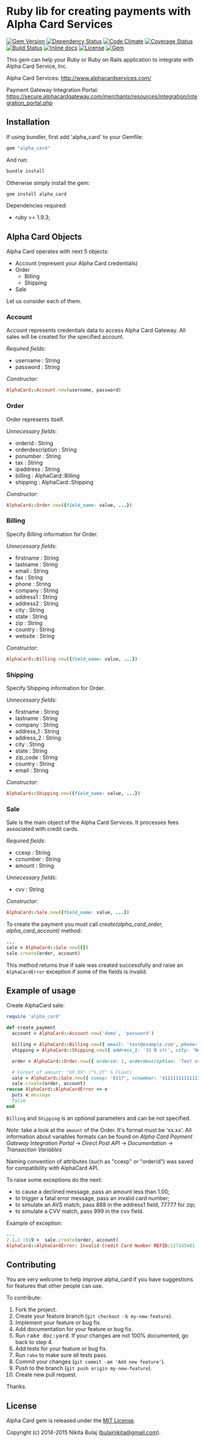 # Ruby lib for creating payments with Alpha Card Services
[![Gem Version](https://badge.fury.io/rb/alpha_card.svg)](http://badge.fury.io/rb/alpha_card)
[![Dependency Status](https://gemnasium.com/nbulaj/alpha_card.svg)](https://gemnasium.com/nbulaj/alpha_card)
[![Code Climate](https://codeclimate.com/github/nbulaj/alpha_card/badges/gpa.svg)](https://codeclimate.com/github/nbulaj/alpha_card)
[![Coverage Status](https://coveralls.io/repos/nbulaj/alpha_card/badge.svg)](https://coveralls.io/r/nbulaj/alpha_card)
[![Build Status](https://travis-ci.org/nbulaj/alpha_card.svg?branch=master)](https://travis-ci.org/nbulaj/alpha_card)
[![Inline docs](http://inch-ci.org/github/nbulaj/alpha_card.png?branch=master)](http://inch-ci.org/github/nbulaj/alpha_card)
[![License](http://img.shields.io/badge/license-MIT-brightgreen.svg)](#license)
[![Gem](https://img.shields.io/gem/dt/alpha_card.svg)]()

This gem can help your Ruby or Ruby on Rails application to integrate with Alpha Card Service, Inc.

Alpha Card Services: 
http://www.alphacardservices.com/
     
Payment Gateway Integration Portal:
https://secure.alphacardgateway.com/merchants/resources/integration/integration_portal.php


## Installation

If using bundler, first add 'alpha_card' to your Gemfile:

```ruby
gem "alpha_card"
```

And run:

```sh
bundle install
```

Otherwise simply install the gem:

```sh
gem install alpha_card
```

Dependencies required:

*   ruby >= 1.9.3;


## Alpha Card Objects

Alpha Card operates with next 5 objects:

*   Account (represent your Alpha Card credentials)
*   Order
    - Billing
    - Shipping
*   Sale

Let us consider each of them.

### Account

Account represents credentials data to access Alpha Card Gateway.
All sales will be created for the specified account.

_Required fields_:

*   username : String
*   password : String

_Constructor_:

```ruby
AlphaCard::Account.new(username, password)
```

### Order

Order represents itself.

_Unnecessary fields_:

*   orderid : String
*   orderdescription : String
*   ponumber : String
*   tax : String
*   ipaddress : String
*   billing : AlphaCard::Billing
*   shipping : AlphaCard::Shipping

_Constructor_:

```ruby
AlphaCard::Order.new({field_name: value, ...})
```

### Billing

Specify Billing information for Order.

_Unnecessary fields_:

*   firstname : String
*   lastname : String
*   email : String
*   fax : String
*   phone : String
*   company : String
*   address1 : String
*   address2 : String
*   city : String
*   state : String
*   zip : String
*   country : String
*   website : String

_Constructor_:

```ruby
AlphaCard::Billing.new({field_name: value, ...})
```

### Shipping

Specify Shipping information for Order.

_Unnecessary fields_:

*   firstname : String
*   lastname : String
*   company : String
*   address_1 : String
*   address_2 : String
*   city : String
*   state : String
*   zip_code : String
*   country : String
*   email : String

_Constructor_:

```ruby
AlphaCard::Shipping.new({field_name: value, ...})
```

### Sale

Sale is the main object of the Alpha Card Services. It processes fees associated with credit cards.

_Required fields_:

*   ccexp : String
*   ccnumber : String
*   amount : String

_Unnecessary fields_:
*   cvv : String

_Constructor_:

```ruby
AlphaCard::Sale.new({field_name: value, ...})
```

To create the payment you must call *create(_alpha_card_order_, _alpha_card_account_)* method:

```ruby
...
sale = AlphaCard::Sale.new({})
sale.create(order, account)
```

This method returns _true_ if sale was created successfully and raise an `AlphaCardError` exception if some of the fields is invalid.

## Example of usage

Create AlphaCard sale:

```ruby
require 'alpha_card'

def create_payment
  account = AlphaCard::Account.new('demo', 'password')

  billing = AlphaCard::Billing.new({ email: 'test@example.com', phone: '+801311313111' })
  shipping = AlphaCard::Shipping.new({ address_1: '33 N str', city: 'New York', state: 'NY', zip_code: '132' })

  order = AlphaCard::Order.new({ orderid: 1, orderdescription: 'Test order' })

  # Format of amount: "XX.XX" ("%.2f" % Float)
  sale = AlphaCard::Sale.new({ ccexp: '0117', ccnumber: '4111111111111111', amount: "1.50", cvv: '123' })
  sale.create(order, account)
rescue AlphaCard::AlphaCardError => e
  puts e.message
  false
end
```

`Billing` and `Shipping` is an _optional_ parameters and can be not specified.

_Note_: take a look at the `amount` of the Order. It's format must be 'xx.xx'. All information about variables formats 
can be found on _Alpha Card Payment Gateway Integration Portal_ -> _Direct Post API_ -> _Documentation_ -> _Transaction Variables_

Naming convention of attributes (such as "ccexp" or "orderid") was saved for compatibility with AlphaCard API.

To raise some exceptions do the next:

*   to cause a declined message, pass an amount less than 1.00;
*   to trigger a fatal error message, pass an invalid card number;
*   to simulate an AVS match, pass 888 in the address1 field, 77777 for zip;
*   to simulate a CVV match, pass 999 in the cvv field.

Example of exception:

```ruby
...
2.1.1 :019 >  sale.create(order, account)
AlphaCard::AlphaCardError: Invalid Credit Card Number REFID:127145481
```

## Contributing

You are very welcome to help improve alpha_card if you have suggestions for features that other people can use.

To contribute:

1. Fork the project.
2. Create your feature branch (`git checkout -b my-new-feature`).
3. Implement your feature or bug fix.
4. Add documentation for your feature or bug fix.
5. Run <tt>rake doc:yard</tt>. If your changes are not 100% documented, go back to step 4.
6. Add tests for your feature or bug fix.
7. Run `rake` to make sure all tests pass.
8. Commit your changes (`git commit -am 'Add new feature'`).
9. Push to the branch (`git push origin my-new-feature`).
10. Create new pull request.

Thanks.

## License

Alpha Card gem is released under the [MIT License](http://www.opensource.org/licenses/MIT).

Copyright (c) 2014-2015 Nikita Bulaj (bulajnikita@gmail.com).
